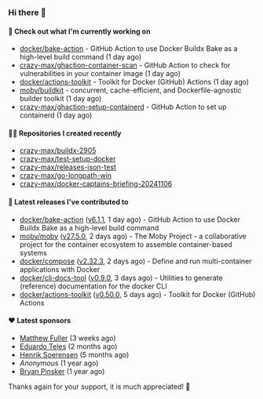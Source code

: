 ### Hi there 👋

#### 👷 Check out what I'm currently working on

- [docker/bake-action](https://github.com/docker/bake-action) - GitHub Action to use Docker Buildx Bake as a high-level build command (1 day ago)
- [crazy-max/ghaction-container-scan](https://github.com/crazy-max/ghaction-container-scan) - GitHub Action to check for vulnerabilities in your container image (1 day ago)
- [docker/actions-toolkit](https://github.com/docker/actions-toolkit) - Toolkit for Docker (GitHub) Actions (1 day ago)
- [moby/buildkit](https://github.com/moby/buildkit) - concurrent, cache-efficient, and Dockerfile-agnostic builder toolkit (1 day ago)
- [crazy-max/ghaction-setup-containerd](https://github.com/crazy-max/ghaction-setup-containerd) - GitHub Action to set up containerd (1 day ago)

#### 👨‍💻 Repositories I created recently

- [crazy-max/buildx-2905](https://github.com/crazy-max/buildx-2905)
- [crazy-max/test-setup-docker](https://github.com/crazy-max/test-setup-docker)
- [crazy-max/releases-json-test](https://github.com/crazy-max/releases-json-test)
- [crazy-max/go-longpath-win](https://github.com/crazy-max/go-longpath-win)
- [crazy-max/docker-captains-briefing-20241106](https://github.com/crazy-max/docker-captains-briefing-20241106)

#### 🚀 Latest releases I've contributed to

- [docker/bake-action](https://github.com/docker/bake-action) ([v6.1.1](https://github.com/docker/bake-action/releases/tag/v6.1.1), 1 day ago) - GitHub Action to use Docker Buildx Bake as a high-level build command
- [moby/moby](https://github.com/moby/moby) ([v27.5.0](https://github.com/moby/moby/releases/tag/v27.5.0), 2 days ago) - The Moby Project - a collaborative project for the container ecosystem to assemble container-based systems
- [docker/compose](https://github.com/docker/compose) ([v2.32.3](https://github.com/docker/compose/releases/tag/v2.32.3), 2 days ago) - Define and run multi-container applications with Docker
- [docker/cli-docs-tool](https://github.com/docker/cli-docs-tool) ([v0.9.0](https://github.com/docker/cli-docs-tool/releases/tag/v0.9.0), 3 days ago) - Utilities to generate (reference) documentation for the docker CLI
- [docker/actions-toolkit](https://github.com/docker/actions-toolkit) ([v0.50.0](https://github.com/docker/actions-toolkit/releases/tag/v0.50.0), 5 days ago) - Toolkit for Docker (GitHub) Actions

#### ❤️ Latest sponsors
- [Matthew Fuller](https://github.com/mathematics333) (3 weeks ago)
- [Eduardo Teles](https://github.com/eduardoteles17) (2 months ago)
- [Henrik Soerensen](https://github.com/hsoerensen) (5 months ago)
- _Anonymous_ (1 year ago)
- [Bryan Pinsker](https://github.com/BryanPinsker) (1 year ago)

Thanks again for your support, it is much appreciated! 🙏
